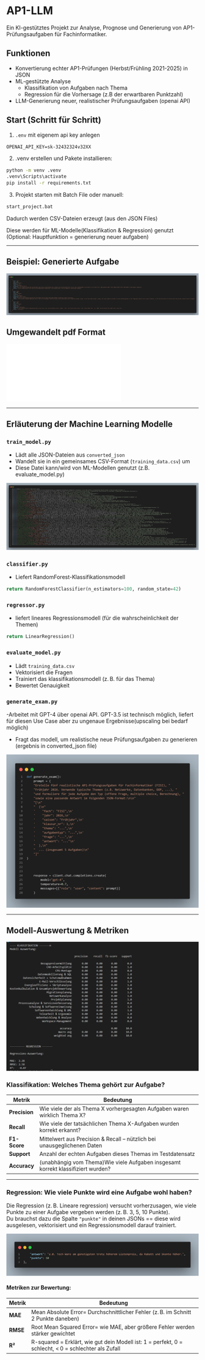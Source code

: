 
# AP1-LLM 
Ein KI-gestütztes Projekt zur Analyse, Prognose und Generierung von AP1-Prüfungsaufgaben für Fachinformatiker.

## Funktionen

- Konvertierung echter AP1-Prüfungen (Herbst/Frühling 2021-2025) in JSON
- ML-gestützte Analyse 
    - Klassifikation von Aufgaben nach Thema
    - Regression für die Vorhersage (z.B der erwartbaren Punktzahl)
- LLM-Generierung neuer, realistischer Prüfungsaufgaben (openai API)



## Start (Schritt für Schritt)
1. `.env` mit eigenem api key anlegen
```env
OPENAI_API_KEY=sk-32432324v32XX
```

2. .venv erstellen und Pakete installieren:
```bash
python -m venv .venv
.venv\Scripts\activate
pip install -r requirements.txt
```

3. Projekt starten mit Batch File oder manuell:
```bash
start_project.bat
```
Dadurch werden CSV-Dateien erzeugt (aus den JSON Files)

Diese werden für ML-Modelle(Klassifikation & Regression) genutzt
(Optional: Hauptfunktion = generierung neuer aufgaben)

---


## Beispiel: Generierte Aufgabe 

![visualisierung der training daten](bilder/generierteAufgaben.png) 

## Umgewandelt pdf Format

![pdf](AP1_Pruefung_2026_FISI.pdf) 

---


## Erläuterung der Machine Learning Modelle

### `train_model.py` 
- Lädt alle JSON-Dateien aus `converted_json`
- Wandelt sie in ein gemeinsames CSV-Format (`training_data.csv`) um
- Diese Datei kann/wird von ML-Modellen genutzt (z.B. evaluate_model.py)

![visualisierung der training daten](bilder/trainingdata.png)


### `classifier.py`
- Liefert RandomForest-Klassifikationsmodell
```python
return RandomForestClassifier(n_estimators=100, random_state=42)
```



### `regressor.py`
- liefert lineares Regressionsmodell (für die wahrscheinlichkeit der Themen)
```python
return LinearRegression()
```

### `evaluate_model.py`
- Lädt `training_data.csv`
- Vektorisiert die Fragen 
- Trainiert das klassifikationsmodell (z. B. für das Thema) 
- Bewertet Genauigkeit 

### `generate_exam.py`
-Arbeitet mit GPT-4 über openai API. GPT-3.5 ist technisch möglich, liefert für diesen Use Case aber zu ungenaue Ergebnisse(upscaling bei bedarf möglich)
- Fragt das modell, um realistische neue Prüfungsaufgaben zu generieren (ergebnis in converted_json file) 


![propmpttemplate](bilder/generateexamprompt.png)


---

## Modell-Auswertung & Metriken

![klassifizierungsmodell](bilder/klassBewertung.png)

### Klassifikation: Welches Thema gehört zur Aufgabe? 

| Metrik     | Bedeutung |
|------------|-----------|
| **Precision** | Wie viele der als Thema X vorhergesagten Aufgaben waren wirklich Thema X? |
| **Recall** | Wie viele der tatsächlichen Thema X-Aufgaben wurden korrekt erkannt? |
| **F1-Score** | Mittelwert aus Precision & Recall – nützlich bei unausgeglichenen Daten |
| **Support** | Anzahl der echten Aufgaben dieses Themas im Testdatensatz |
| **Accuracy** | (unabhängig vom Thema)Wie viele Aufgaben insgesamt korrekt klassifiziert wurden? |

---

### Regression: Wie viele Punkte wird eine Aufgabe wohl haben?

Die Regression (z. B. Lineare regression) versucht vorherzusagen, wie viele Punkte zu einer Aufgabe vergeben werden (z. B. 3, 5, 10 Punkte).  
Du brauchst dazu die Spalte `"punkte"` in deinen JSONs == diese wird ausgelesen, vektorisiert und ein Regressionsmodell darauf trainiert.

![punkte](bilder/punkte.png)

#### Metriken zur Bewertung:

| Metrik     | Bedeutung |
|------------|-----------|
| **MAE**    | Mean Absolute Error= Durchschnittlicher Fehler (z. B. im Schnitt 2 Punkte daneben) |
| **RMSE**   | Root Mean Squared Error= wie MAE, aber größere Fehler werden stärker gewichtet |
| **R²**     | R-squared = Erklärt, wie gut dein Modell ist: 1 = perfekt, 0 = schlecht, < 0 = schlechter als Zufall |





